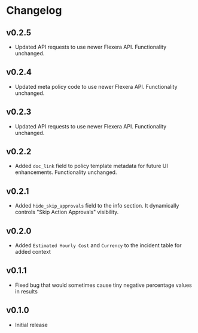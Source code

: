 # Changelog

## v0.2.5

- Updated API requests to use newer Flexera API. Functionality unchanged.

## v0.2.4

- Updated meta policy code to use newer Flexera API. Functionality unchanged.

## v0.2.3

- Updated API requests to use newer Flexera API. Functionality unchanged.

## v0.2.2

- Added `doc_link` field to policy template metadata for future UI enhancements. Functionality unchanged.

## v0.2.1

- Added `hide_skip_approvals` field to the info section. It dynamically controls "Skip Action Approvals" visibility.

## v0.2.0

- Added `Estimated Hourly Cost` and `Currency` to the incident table for added context

## v0.1.1

- Fixed bug that would sometimes cause tiny negative percentage values in results

## v0.1.0

- Initial release
